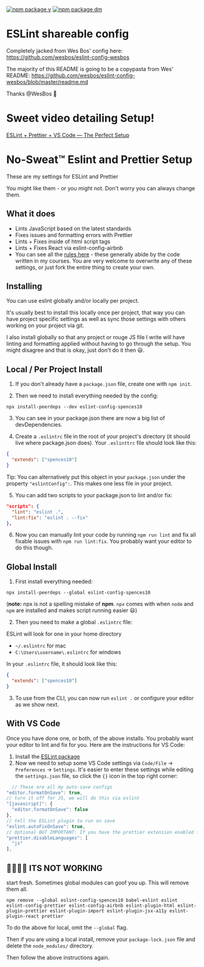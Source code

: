 [![npm package v](https://img.shields.io/npm/v/eslint-config-spences10.svg)](https://www.npmjs.org/package/eslint-config-spences10) [![npm package dm](https://img.shields.io/npm/dm/eslint-config-spences10.svg)](https://npmjs.com/package/eslint-config-spences10)

# ESLint shareable config

Completely jacked from Wes Bos' config here:
https://github.com/wesbos/eslint-config-wesbos

The majority of this README is going to be a copypasta from Wes'
README:
https://github.com/wesbos/eslint-config-wesbos/blob/master/readme.md

Thanks @WesBos 🙏

# Sweet video detailing Setup!

[ESLint + Prettier + VS Code — The Perfect Setup](https://www.youtube.com/watch?v=lHAeK8t94as)

# No-Sweat™ Eslint and Prettier Setup

These are my settings for ESLint and Prettier

You might like them - or you might not. Don't worry you can always
change them.

## What it does

- Lints JavaScript based on the latest standards
- Fixes issues and formatting errors with Prettier
- Lints + Fixes inside of html script tags
- Lints + Fixes React via eslint-config-airbnb
- You can see all the
  [rules here](https://github.com/spences10/eslint-config-spences10/blob/master/.eslintrc.js) -
  these generally abide by the code written in my courses. You are
  very welcome to overwrite any of these settings, or just fork the
  entire thing to create your own.

## Installing

You can use eslint globally and/or locally per project.

It's usually best to install this locally once per project, that way
you can have project specific settings as well as sync those settings
with others working on your project via git.

I also install globally so that any project or rouge JS file I write
will have linting and formatting applied without having to go through
the setup. You might disagree and that is okay, just don't do it then
😃.

## Local / Per Project Install

1. If you don't already have a `package.json` file, create one with
   `npm init`.

2. Then we need to install everything needed by the config:

```
npx install-peerdeps --dev eslint-config-spences10
```

3. You can see in your package.json there are now a big list of
   devDependencies.

4. Create a `.eslintrc` file in the root of your project's directory
   (it should live where package.json does). Your `.eslinttrc` file
   should look like this:

```json
{
  "extends": ["spences10"]
}
```

Tip: You can alternatively put this object in your `package.json`
under the property `"eslintConfig":`. This makes one less file in your
project.

5. You can add two scripts to your package.json to lint and/or fix:

```json
"scripts": {
  "lint": "eslint .",
  "lint:fix": "eslint . --fix"
},
```

6. Now you can manually lint your code by running `npm run lint` and
   fix all fixable issues with `npm run lint:fix`. You probably want
   your editor to do this though.

## Global Install

1. First install everything needed:

```
npx install-peerdeps --global eslint-config-spences10
```

(**note:** npx is not a spelling mistake of **npm**. `npx` comes with
when `node` and `npm` are installed and makes script running easier
😃)

2. Then you need to make a global `.eslintrc` file:

ESLint will look for one in your home directory

- `~/.eslintrc` for mac
- `C:\Users\username\.eslintrc` for windows

In your `.eslintrc` file, it should look like this:

```json
{
  "extends": ["spences10"]
}
```

3. To use from the CLI, you can now run `eslint .` or configure your
   editor as we show next.

## With VS Code

Once you have done one, or both, of the above installs. You probably
want your editor to lint and fix for you. Here are the instructions
for VS Code:

1. Install the
   [ESLint package](https://marketplace.visualstudio.com/items?itemName=dbaeumer.vscode-eslint)
2. Now we need to setup some VS Code settings via `Code/File` →
   `Preferences` → `Settings`. It's easier to enter these settings
   while editing the `settings.json` file, so click the `{}` icon in
   the top right corner:

```js
  // These are all my auto-save configs
"editor.formatOnSave": true,
// turn it off for JS, we will do this via eslint
"[javascript]": {
  "editor.formatOnSave": false
},
// tell the ESLint plugin to run on save
"eslint.autoFixOnSave": true,
// Optional BUT IMPORTANT: If you have the prettier extension enabled for other languages like CSS and HTML, turn it off for JS since we are doing it through Eslint already
"prettier.disableLanguages": [
  "js"
],
```

## 🤬🤬🤬🤬 ITS NOT WORKING

start fresh. Sometimes global modules can goof you up. This will
remove them all.

```
npm remove --global eslint-config-spences10 babel-eslint eslint eslint-config-prettier eslint-config-airbnb eslint-plugin-html eslint-plugin-prettier eslint-plugin-import eslint-plugin-jsx-a11y eslint-plugin-react prettier
```

To do the above for local, omit the `--global` flag.

Then if you are using a local install, remove your `package-lock.json`
file and delete the `node_modules/` directory.

Then follow the above instructions again.
